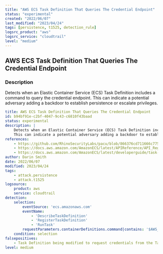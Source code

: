 ```yaml
---
title: "AWS ECS Task Definition That Queries The Credential Endpoint"
status: "experimental"
created: "2022/06/07"
last_modified: "2023/04/24"
tags: [persistence, t1525, detection_rule]
logsrc_product: "aws"
logsrc_service: "cloudtrail"
level: "medium"
---
```


## AWS ECS Task Definition That Queries The Credential Endpoint

### Description

Detects when an Elastic Container Service (ECS) Task Definition includes a command to query the credential endpoint.
This can indicate a potential adversary adding a backdoor to establish persistence or escalate privileges.


```yml
title: AWS ECS Task Definition That Queries The Credential Endpoint
id: b94bf91e-c2bf-4047-9c43-c6810f43baad
status: experimental
description: |
    Detects when an Elastic Container Service (ECS) Task Definition includes a command to query the credential endpoint.
    This can indicate a potential adversary adding a backdoor to establish persistence or escalate privileges.
references:
    - https://github.com/RhinoSecurityLabs/pacu/blob/866376cd711666c775bbfcde0524c817f2c5b181/pacu/modules/ecs__backdoor_task_def/main.py
    - https://docs.aws.amazon.com/AmazonECS/latest/APIReference/API_RegisterTaskDefinition.html
    - https://docs.aws.amazon.com/AmazonECS/latest/developerguide/task-iam-roles.html
author: Darin Smith
date: 2022/06/07
modified: 2023/04/24
tags:
    - attack.persistence
    - attack.t1525
logsource:
    product: aws
    service: cloudtrail
detection:
    selection:
        eventSource: 'ecs.amazonaws.com'
        eventName:
            - 'DescribeTaskDefinition'
            - 'RegisterTaskDefinition'
            - 'RunTask'
        requestParameters.containerDefinitions.command|contains: '$AWS_CONTAINER_CREDENTIALS_RELATIVE_URI'
    condition: selection
falsepositives:
    - Task Definition being modified to request credentials from the Task Metadata Service for valid reasons
level: medium

```

